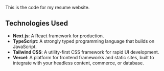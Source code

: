 This is the code for my resume website.

## Technologies Used

- **Next.js**: A React framework for production.
- **TypeScript**: A strongly typed programming language that builds on JavaScript.
- **Tailwind CSS**: A utility-first CSS framework for rapid UI development.
- **Vercel**: A platform for frontend frameworks and static sites, built to integrate with your headless content, commerce, or database.
